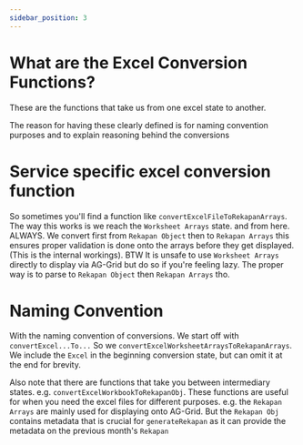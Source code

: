 ```yaml
---
sidebar_position: 3
---
```


# What are the Excel Conversion Functions?

These are the functions that take us from one excel state to another.

The reason for having these clearly defined is for naming convention purposes and to explain reasoning behind the conversions

# Service specific excel conversion function

So sometimes you'll find a function like `convertExcelFileToRekapanArrays`. The way this works is we reach the `Worksheet Arrays` state. and from here. ALWAYS. We convert first from `Rekapan Object` then to `Rekapan Arrays` this ensures proper validation is done onto the arrays before they get displayed. (This is the internal workings). BTW It is unsafe to use `Worksheet Arrays` directly to display via AG-Grid but do so if you're feeling lazy. The proper way is to parse to `Rekapan Object` then `Rekapan Arrays` tho.

# Naming Convention

With the naming convention of conversions. We start off with `convertExcel...To...` So we `convertExcelWorksheetArraysToRekapanArrays`. We include the `Excel` in the beginning conversion state, but can omit it at the end for brevity.

Also note that there are functions that take you between intermediary states. e.g. `convertExcelWorkbookToRekapanObj`. These functions are useful for when you need the excel files for different purposes. e.g. the `Rekapan Arrays` are mainly used for displaying onto AG-Grid. But the `Rekapan Obj` contains metadata that is crucial for `generateRekapan` as it can provide the metadata on the previous month's `Rekapan`

